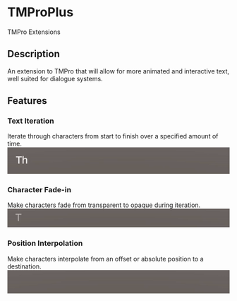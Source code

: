 # TMProPlus
 TMPro Extensions

## Description
An extension to TMPro that will allow for more animated and interactive text, well suited for dialogue systems.

## Features
### Text Iteration
Iterate through characters from start to finish over a specified amount of time.
![](https://github.com/nikbola/TMProPlus/blob/Media/Text%20Iteration.gif)

### Character Fade-in
Make characters fade from transparent to opaque during iteration.
![](https://github.com/nikbola/TMProPlus/blob/Media/Text%20Fade-in.gif)

### Position Interpolation
Make characters interpolate from an offset or absolute position to a destination.
![](https://github.com/nikbola/TMProPlus/blob/Media/Text%20Interpolation.gif)
